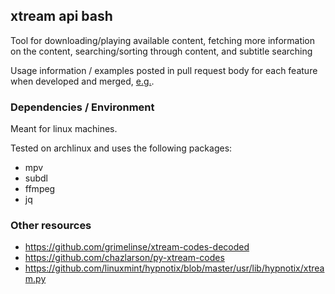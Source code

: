 ## xtream api bash

Tool for downloading/playing available content, fetching more information on the content, searching/sorting through content, and subtitle searching

Usage information / examples posted in pull request body for each feature when developed and merged, [e.g.](https://github.com/ntegan1/xuitool/pull/2).

### Dependencies / Environment
Meant for linux machines.

Tested on archlinux and uses the following packages:  
* mpv
* subdl
* ffmpeg
* jq

### Other resources
* https://github.com/grimelinse/xtream-codes-decoded
* https://github.com/chazlarson/py-xtream-codes
* https://github.com/linuxmint/hypnotix/blob/master/usr/lib/hypnotix/xtream.py

